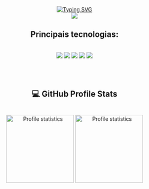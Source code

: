 <div align="center" style="text-align: center;">
  <a href="https://git.io/typing-svg">
    <img src="https://readme-typing-svg.herokuapp.com/?center=true&vCenter=true&color=ffffff&lines=Olá,%20+me+chamo+Tayná+Puppo!+😊" alt="Typing SVG">
  </a>
</div>

<div align="center">
  <a href="www.linkedin.com/in/tayná-puppo-0b98202a9"><img src="https://img.shields.io/badge/-LinkedIn-%230077B5?style=for-the-badge&logo=linkedin&logoColor=white" target="_blank"></a>   
</div>

<h2 align="center">Principais tecnologias:</h2>
</br>                                                                                                                                                                                                   
<div align="center">
  <img src="https://img.shields.io/badge/C%23-239120?style=for-the-badge&logo=c-sharp&logoColor=F7DF1E"/>
  <img src="https://img.shields.io/badge/.NET-5C2D91?style=for-the-badge&logo=.net&logoColor=F7DF1E"/>
  <img src="https://img.shields.io/badge/HTML5-E34F26?style=for-the-badge&logo=html5&logoColor=white"/>
  <img src="https://img.shields.io/badge/CSS3-1572B6?style=for-the-badge&logo=css3&logoColor=white"/>
  <img src="https://img.shields.io/badge/JavaScript-323330?style=for-the-badge&logo=javascript&logoColor=F7DF1E"/>
</div>

<br> </br>

<h2 align="center">💻 GitHub Profile Stats</h3>
</br>
<div align="center"> 
  <a href="https://github.com/Taypuppo">
  <img src="https://github-readme-stats-git-masterrstaa-rickstaa.vercel.app/api/top-langs/?username=Taypuppo&layout=compact&hide_border=true&theme=dracula" alt="Profile statistics" height="180em"><a>
  <img src="https://github-profile-summary-cards.vercel.app/api/cards/stats?username=Taypuppo&layout=compact&hide_border=true&theme=dracula" alt="Profile statistics" height="180em"></a>
</div>

